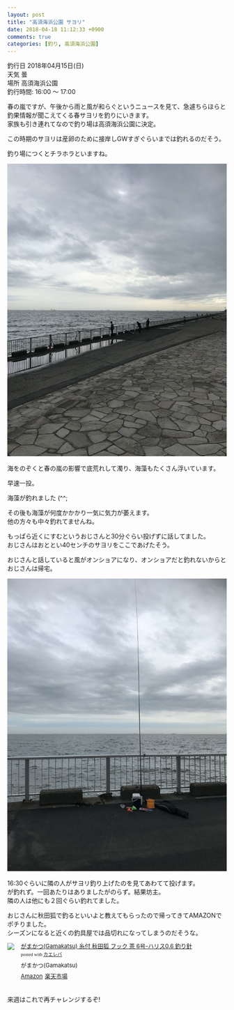```yaml
---
layout: post
title: "高須海浜公園 サヨリ"
date: 2018-04-18 11:12:33 +0900
comments: true
categories: [釣り, 高須海浜公園]
---
```


釣行日 2018年04月15日(日)  
天気 曇  
場所 高須海浜公園  
釣行時間: 16:00 〜 17:00  
  
春の嵐ですが、午後から雨と風が和らぐというニュースを見て、急遽ちらほらと釣果情報が聞こえてくる春サヨリを釣りにいきます。  
家族も引き連れてなので釣り場は高須海浜公園に決定。  
  
<!-- more -->    
    
<script async src="//pagead2.googlesyndication.com/pagead/js/adsbygoogle.js"></script>    
<ins class="adsbygoogle"    
     style="display:block; text-align:center;"    
     data-ad-layout="in-article"    
     data-ad-format="fluid"    
     data-ad-client="ca-pub-7039502723411845"    
     data-ad-slot="8206045005"></ins>    
<script>    
     (adsbygoogle = window.adsbygoogle || []).push({});    
</script>    
  
   
この時期のサヨリは産卵のために接岸しGWすぎぐらいまでは釣れるのだそう。  
  
釣り場につくとチラホラといますね。  
  
<a href="/images/blog/20180418/IMG_4347.jpg" data-lightbox="takasukaihinkouen" data-title=""/>  
  <img src="/images/blog/20180418/IMG_4347.jpg">  
</a>  
  
  
海をのぞくと春の嵐の影響で底荒れして濁り、海藻もたくさん浮いています。  
  
早速一投。  
  
海藻が釣れました (^^;  
  
その後も海藻が何度かかかり一気に気力が萎えます。  
他の方々も中々釣れてませんね。  
  
もっぱら近くにすむというおじさんと30分ぐらい投げずに話してました。  
おじさんはおととい40センチのサヨリをここであげたそう。  
  
おじさんと話していると風がオンショアになり、オンショアだと釣れないからとおじさんは帰宅。  
  
<a href="/images/blog/20180418/IMG_4349.jpg" data-lightbox="takasukaihinkouen" data-title=""/>  
  <img src="/images/blog/20180418/IMG_4349.jpg">  
</a>  
  
16:30ぐらいに隣の人がサヨリ釣り上げたのを見てあわてて投げます。  
が釣れず。一回あたりはありましたがのらず。結果坊主。  
隣の人は他にも２回ぐらい釣れてました。  
  
おじさんに秋田狐で釣るといいよと教えてもらったので帰ってきてAMAZONでポチりました。  
シーズンになると近くの釣具屋では品切れになってしまうのだそうな。  

<div class="kaerebalink-box" style="text-align:left;padding-bottom:20px;font-size:small;/zoom: 1;overflow: hidden;"><div class="kaerebalink-image" style="float:left;margin:0 15px 10px 0;"><a href="https://www.amazon.co.jp/exec/obidos/ASIN/B015K82CUM/gogosakura-22/" target="_blank" ><img src="https://images-fe.ssl-images-amazon.com/images/I/4106I5rEZJL._SL160_.jpg" style="border: none;" /></a></div><div class="kaerebalink-info" style="line-height:120%;/zoom: 1;overflow: hidden;"><div class="kaerebalink-name" style="margin-bottom:10px;line-height:120%"><a href="https://www.amazon.co.jp/exec/obidos/ASIN/B015K82CUM/gogosakura-22/" target="_blank" >がまかつ(Gamakatsu) 糸付 秋田狐 フック 茶 6号-ハリス0.6 釣り針</a><div class="kaerebalink-powered-date" style="font-size:8pt;margin-top:5px;font-family:verdana;line-height:120%">posted with <a href="http://kaereba.com" rel="nofollow" target="_blank">カエレバ</a></div></div><div class="kaerebalink-detail" style="margin-bottom:5px;"> がまかつ(Gamakatsu)     </div><div class="kaerebalink-link1" style="margin-top:10px;"><div class="shoplinkamazon" style="display:inline;margin-right:5px"><a href="https://www.amazon.co.jp/gp/search?keywords=%E7%A7%8B%E7%94%B0%E7%8B%90%206%E5%8F%B7&__mk_ja_JP=%E3%82%AB%E3%82%BF%E3%82%AB%E3%83%8A&tag=gogosakura-22" target="_blank" >Amazon</a></div><div class="shoplinkrakuten" style="display:inline;margin-right:5px"><a href="https://hb.afl.rakuten.co.jp/hgc/16102ad8.0804351d.16102ad9.09702e1c/?pc=https%3A%2F%2Fsearch.rakuten.co.jp%2Fsearch%2Fmall%2F%25E7%25A7%258B%25E7%2594%25B0%25E7%258B%2590%25206%25E5%258F%25B7%2F-%2Ff.1-p.1-s.1-sf.0-st.A-v.2%3Fx%3D0%26scid%3Daf_ich_link_urltxt%26m%3Dhttp%3A%2F%2Fm.rakuten.co.jp%2F" target="_blank" >楽天市場</a></div></div></div><div class="booklink-footer" style="clear: left"></div></div>


来週はこれで再チャレンジするぞ!  
